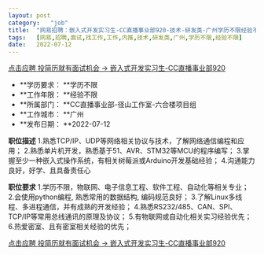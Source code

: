 ```yaml
---
layout:	post
category:	"job"
title:	"网易招聘：嵌入式开发实习生-CC直播事业部920-技术-研发类-广州学历不限经验不限"
tags:	[网易,招聘,面试,找工作,工作,内推,技术,研发类,广州,学历不限,经验不限]
date:	2022-07-12
---
```


[点击应聘 投简历就有面试机会 -> 嵌入式开发实习生-CC直播事业部920](http://mobile.bole.netease.com/bole/boleDetail?id=38067&employeeId=346f03c3cda5f04c&key=all)



- **学历要求： **学历不限
- **工作年限： **经验不限
- **所属部门： **CC直播事业部-径山工作室-六合楼项目组
- **工作城市： **广州
- **发布日期： **2022-07-12



**职位描述**
1.熟悉TCP/IP、UDP等网络相关协议与技术，了解网络通信编程和应用；
2.熟悉单片机开发，熟悉基于51、AVR、STM32等MCU的程序编写；
3.掌握至少一种嵌入式操作系统，有相关树莓派或Arduino开发基础经验；
4.沟通能力良好，好学、且具备责任心



**职位要求**
1.学历不限，物联网、电子信息工程、软件工程、自动化等相关专业；
2.会使用python编程, 熟悉常用的数据结构, 编码规范良好；
3.了解Linux多线程、多进程通信，并有成熟的开发经验；
4.熟悉RS232/485、CAN、SPI、TCP/IP等常用总线通讯的原理及协议；
5.有物联网或自动化相关实习经验优先；
6.热爱密室、且有密室相关经验的优先；



[点击应聘 投简历就有面试机会 -> 嵌入式开发实习生-CC直播事业部920](http://mobile.bole.netease.com/bole/boleDetail?id=38067&employeeId=346f03c3cda5f04c&key=all)